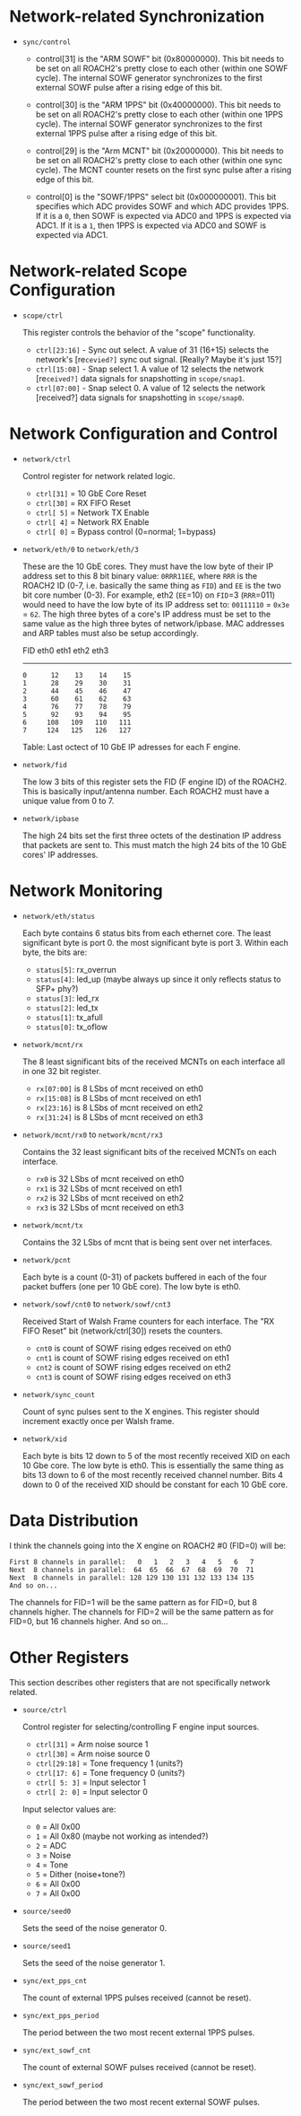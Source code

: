 # Network-related Synchronization

* `sync/control`

    - control[31] is the "ARM SOWF" bit (0x80000000).  This bit needs to be set
      on all ROACH2's pretty close to each other (within one SOWF cycle).
      The internal SOWF generator synchronizes to the first external SOWF pulse
      after a rising edge of this bit.

    - control[30] is the "ARM 1PPS" bit (0x40000000).  This bit needs to be set
      on all ROACH2's pretty close to each other (within one 1PPS cycle).
      The internal SOWF generator synchronizes to the first external 1PPS pulse
      after a rising edge of this bit.

    - control[29] is the "Arm MCNT" bit (0x20000000).  This bit needs to be set
      on all ROACH2's pretty close to each other (within one sync cycle).
      The MCNT counter resets on the first sync pulse after a rising edge of
      this bit.

    - control[0] is the "SOWF/1PPS" select bit (0x000000001).  This bit
      specifies which ADC provides SOWF and which ADC provides 1PPS.  If it is
      a `0`, then SOWF is expected via ADC0 and 1PPS is expected via ADC1.  If
      it is a `1`, then 1PPS is expected via ADC0 and SOWF is expected via
      ADC1.

# Network-related Scope Configuration

* `scope/ctrl`

    This register controls the behavior of the "scope" functionality.

    - `ctrl[23:16]` - Sync out select.  A value of 31 (16+15) selects the
      network's [re`cevied?]` sync out signal.  [Really?  Maybe it's just 15?]
    - `ctrl[15:08]` - Snap select 1.  A value of 12 selects the network
      [re`ceived?]` data signals for snapshotting in `scope/snap1`.
    - `ctrl[07:00]` - Snap select 0.  A value of 12 selects the network
      [received?] data signals for snapshotting in `scope/snap0`.

# Network Configuration and Control

* `network/ctrl`

    Control register for network related logic.

    - `ctrl[31]` = 10 GbE Core Reset
    - `ctrl[30]` = RX FIFO Reset
    - `ctrl[ 5]`  = Network TX Enable
    - `ctrl[ 4]`  = Network RX Enable
    - `ctrl[ 0]`  = Bypass control (0=normal; 1=bypass)

* `network/eth/0` to `network/eth/3`

    These are the 10 GbE cores.  They must have the low byte of their IP
    address set to this 8 bit binary value: `0RRR11EE`, where `RRR` is the
    ROACH2 ID (0-7, i.e. basically the same thing as `FID`) and `EE` is the two
    bit core number (0-3).  For example, eth2 (`EE`=10) on `FID`=3 (`RRR`=011)
    would need to have the low byte of its IP address set to: `00111110` =
    `0x3e` = `62`.  The high three bytes of a core's IP address must be set to
    the same value as the high three bytes of network/ipbase.  MAC addresses
    and ARP tables must also be setup accordingly.

     FID   eth0  eth1  eth2  eth3
    ----- ----- ----- ----- -----
      0      12    13    14    15
      1      28    29    30    31
      2      44    45    46    47
      3      60    61    62    63
      4      76    77    78    79
      5      92    93    94    95
      6     108   109   110   111
      7     124   125   126   127

    Table: Last octect of 10 GbE IP adresses for each F engine.

* `network/fid`

    The low 3 bits of this register sets the FID (F engine ID) of the ROACH2.
    This is basically input/antenna number.  Each ROACH2 must have a unique
    value from 0 to 7.

* `network/ipbase`

    The high 24 bits set the first three octets of the destination IP address
    that packets are sent to.  This must match the high 24 bits of the 10 GbE
    cores' IP addresses.

# Network Monitoring

* `network/eth/status`

    Each byte contains 6 status bits from each ethernet core.  The least
    significant byte is port 0. the most significant byte is port 3. Within
    each byte, the bits are:

    - `status[5]`: rx_overrun
    - `status[4]`: led_up (maybe always up since it only reflects status to SFP+
      phy?)
    - `status[3]`: led_rx
    - `status[2]`: led_tx
    - `status[1]`: tx_afull
    - `status[0]`: tx_oflow

* `network/mcnt/rx`

    The 8 least significant bits of the received MCNTs on each interface all in
    one 32 bit register.

    - `rx[07:00]` is 8 LSbs of mcnt received on eth0
    - `rx[15:08]` is 8 LSbs of mcnt received on eth1
    - `rx[23:16]` is 8 LSbs of mcnt received on eth2
    - `rx[31:24]` is 8 LSbs of mcnt received on eth3

* `network/mcnt/rx0` to `network/mcnt/rx3`

    Contains the 32 least significant bits of the received MCNTs on each
    interface.

    - `rx0` is 32 LSbs of mcnt received on eth0
    - `rx1` is 32 LSbs of mcnt received on eth1
    - `rx2` is 32 LSbs of mcnt received on eth2
    - `rx3` is 32 LSbs of mcnt received on eth3

* `network/mcnt/tx`

    Contains the 32 LSbs of mcnt that is being sent over net interfaces.

* `network/pcnt`

    Each byte is a count (0-31) of packets buffered in each of the four packet
    buffers (one per 10 GbE core).  The low byte is eth0.

* `network/sowf/cnt0` to `network/sowf/cnt3`

    Received Start of Walsh Frame counters for each interface.  The "RX FIFO
    Reset" bit (network/ctrl[30]) resets the counters.

    - `cnt0` is count of SOWF rising edges received on eth0
    - `cnt1` is count of SOWF rising edges received on eth1
    - `cnt2` is count of SOWF rising edges received on eth2
    - `cnt3` is count of SOWF rising edges received on eth3

* `network/sync_count`

    Count of sync pulses sent to the X engines.  This register should increment
    exactly once per Walsh frame.

* `network/xid`

    Each byte is bits 12 down to 5 of the most recently received XID on each 10
    Gbe core.  The low byte is eth0.  This is essentially the same thing as
    bits 13 down to 6 of the most recently received channel number.  Bits 4
    down to 0 of the received XID should be constant for each 10 GbE core.

# Data Distribution

I think the channels going into the X engine on ROACH2 #0 (FID=0) will be:

    First 8 channels in parallel:   0   1   2   3   4   5   6   7
    Next  8 channels in parallel:  64  65  66  67  68  69  70  71
    Next  8 channels in parallel: 128 129 130 131 132 133 134 135
    And so on...

The channels for FID=1 will be the same pattern as for FID=0, but 8 channels
higher.  The channels for FID=2 will be the same pattern as for FID=0, but 16
channels higher.  And so on...

# Other Registers

This section describes other registers that are not specifically network
related.

* `source/ctrl`

    Control register for selecting/controlling F engine input sources.

    - `ctrl[31]`    = Arm noise source 1
    - `ctrl[30]`    = Arm noise source 0
    - `ctrl[29:18]` = Tone frequency 1 (units?)
    - `ctrl[17: 6]` = Tone frequency 0 (units?)
    - `ctrl[ 5: 3]` = Input selector 1
    - `ctrl[ 2: 0]` = Input selector 0

    Input selector values are:

    - `0` = All 0x00
    - `1` = All 0x80 (maybe not working as intended?)
    - `2` = ADC
    - `3` = Noise
    - `4` = Tone
    - `5` = Dither (noise+tone?)
    - `6` = All 0x00
    - `7` = All 0x00

* `source/seed0`

    Sets the seed of the noise generator 0.

* `source/seed1`

    Sets the seed of the noise generator 1.

* `sync/ext_pps_cnt`

    The count of external 1PPS pulses received (cannot be reset).

* `sync/ext_pps_period`

    The period between the two most recent external 1PPS pulses.

* `sync/ext_sowf_cnt`

    The count of external SOWF pulses received (cannot be reset).

* `sync/ext_sowf_period`

    The period between the two most recent external SOWF pulses.
